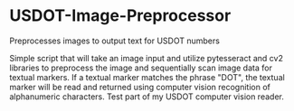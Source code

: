 # USDOT-Image-Preprocessor
Preprocesses images to output text for USDOT numbers

Simple script that will take an image input and utilize pytesseract and cv2 libraries to preprocess the image and sequentially scan image data for textual markers. If a textual marker matches the phrase "DOT", the textual marker will be read and returned using computer vision recognition of alphanumeric characters. Test part of my USDOT computer vision reader. 
